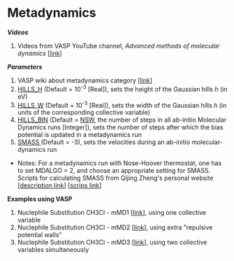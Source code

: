 Metadynamics
============

***Videos***

1. Videos from VASP YouTube channel, *Advanced methods of molecular dynamics* \[[link](https://www.youtube.com/watch?v=HVeamQOmM-s)]

***Parameters***

1. VASP wiki about metadynamics category \[[link](https://www.vasp.at/wiki/index.php/Category:Metadynamics)]
2. [HILLS_H](https://www.vasp.at/wiki/index.php/HILLS_H) (Default = 10<sup>-3</sup> [Real]), sets the height of the Gaussian hills *h* (in eV)
3. [HILLS_W](https://www.vasp.at/wiki/index.php/HILLS_W) (Default = 10<sup>-3</sup> [Real]), sets the width of the Gaussian hills *h* (in units of the corresponding collective variable)
4. [HILLS_BIN](https://www.vasp.at/wiki/index.php/HILLS_BIN) (Default = [NSW](https://www.vasp.at/wiki/index.php/NSW), the number of steps in all ab-initio Molecular Dynamics runs [Integer]), sets the number of steps after which the bias potential is updated in a metadynamics run
5. [SMASS ](https://www.vasp.at/wiki/index.php/SMASS) (Default = -3), sets the velocities during an ab-initio molecular-dynamics run

* Notes: For a metadynamics run with Nose-Hoover thermostat, one has to set MDALGO = 2, and choose an appropriate setting for SMASS. Scripts for calculating SMASS from Qijing Zheng's personal website [[description link](https://qijingzheng.github.io/posts/NVT-MD/)] [[scrips link](https://github.com/QijingZheng/pyband/blob/master/nose_mass.py)]

**Examples using VASP**

1. Nuclephile Substitution CH3Cl - mMD1 \[[link](https://www.vasp.at/wiki/index.php/Nuclephile_Substitution_CH3Cl_-_mMD1)], using one collective variable
2. Nuclephile Substitution CH3Cl - mMD2 \[[link](https://www.vasp.at/wiki/index.php/Nuclephile_Substitution_CH3Cl_-_mMD2)], using extra "repulsive potential walls"
3. Nuclephile Substitution CH3Cl - mMD3 [[link](https://www.vasp.at/wiki/index.php/Nuclephile_Substitution_CH3Cl_-_mMD3)], using two collective variables simultaneously

